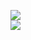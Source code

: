 [![](https://img.shields.io/badge/Made%20With-Github%20Spray-lightgrey.svg?style=for-the-badge&logo=github)](https://github.com/Annihil/github-spray#27402)  
[![](https://i.imgur.com/2DrTn0Z.gif)](https://github.com/Annihil/github-spray)